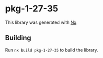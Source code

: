 # pkg-1-27-35

This library was generated with [Nx](https://nx.dev).

## Building

Run `nx build pkg-1-27-35` to build the library.
